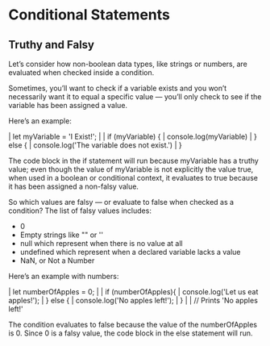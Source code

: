 # Conditional Statements

## Truthy and Falsy
Let’s consider how non-boolean data types, like strings or numbers, are evaluated when checked inside a condition.

Sometimes, you’ll want to check if a variable exists and you won’t necessarily want it to equal a specific value — you’ll only check to see if the variable has been assigned a value.

Here’s an example:

| let myVariable = 'I Exist!';
| 
| if (myVariable) {
|    console.log(myVariable)
| } else {
|    console.log('The variable does not exist.')
| }

The code block in the if statement will run because myVariable has a truthy value; even though the value of myVariable is not explicitly the value true, when used in a boolean or conditional context, it evaluates to true because it has been assigned a non-falsy value.

So which values are falsy — or evaluate to false when checked as a condition? The list of falsy values includes:

- 0
- Empty strings like "" or ''
- null which represent when there is no value at all
- undefined which represent when a declared variable lacks a value
- NaN, or Not a Number

Here’s an example with numbers:

| let numberOfApples = 0;
| 
| if (numberOfApples){
|    console.log('Let us eat apples!');
| } else {
|    console.log('No apples left!');
| }
| 
| // Prints 'No apples left!'

The condition evaluates to false because the value of the numberOfApples is 0. Since 0 is a falsy value, the code block in the else statement will run.
